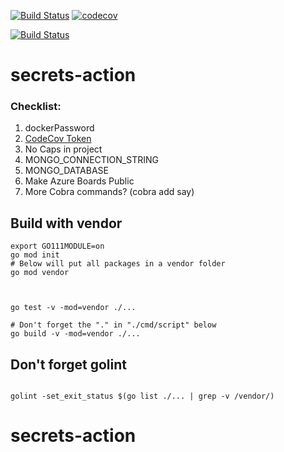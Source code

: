 


[![Build Status](https://travis-ci.org/mchirico/secrets-action.svg?branch=master)](https://travis-ci.org/mchirico/secrets-action)
[![codecov](https://codecov.io/gh/mchirico/secrets-action/branch/master/graph/badge.svg)](https://codecov.io/gh/mchirico/secrets-action)

[![Build Status](https://mchirico.visualstudio.com/secrets-action/_apis/build/status/mchirico.secrets-action?branchName=master)](https://mchirico.visualstudio.com/secrets-action/_build/latest?definitionId=9&branchName=master)


# secrets-action



### Checklist:

1. dockerPassword
2. [CodeCov Token](https://codecov.io/gh/mchirico)
3. No Caps in project
4. MONGO_CONNECTION_STRING
5. MONGO_DATABASE 
6. Make Azure Boards Public
7. More Cobra commands? (cobra add say)



## Build with vendor
```
export GO111MODULE=on
go mod init
# Below will put all packages in a vendor folder
go mod vendor



go test -v -mod=vendor ./...

# Don't forget the "." in "./cmd/script" below
go build -v -mod=vendor ./...
```


## Don't forget golint

```

golint -set_exit_status $(go list ./... | grep -v /vendor/)

```


# secrets-action
